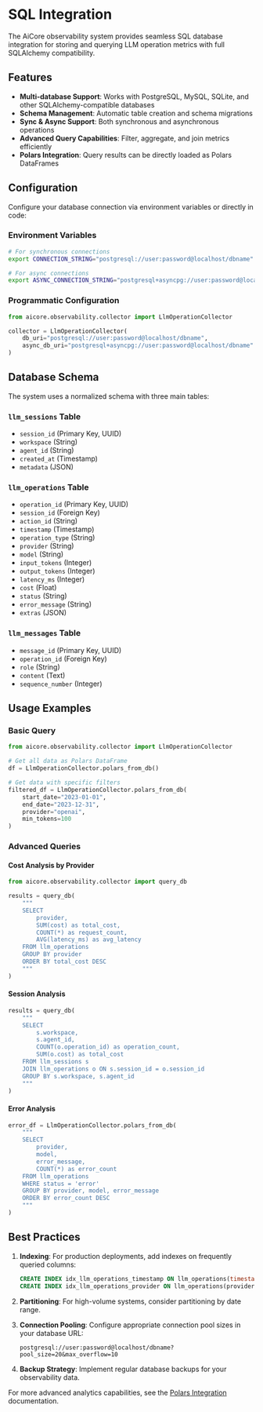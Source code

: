 
# SQL Integration

The AiCore observability system provides seamless SQL database integration for storing and querying LLM operation metrics with full SQLAlchemy compatibility.

## Features

- **Multi-database Support**: Works with PostgreSQL, MySQL, SQLite, and other SQLAlchemy-compatible databases
- **Schema Management**: Automatic table creation and schema migrations
- **Sync & Async Support**: Both synchronous and asynchronous operations
- **Advanced Query Capabilities**: Filter, aggregate, and join metrics efficiently
- **Polars Integration**: Query results can be directly loaded as Polars DataFrames

## Configuration

Configure your database connection via environment variables or directly in code:

### Environment Variables
```bash
# For synchronous connections
export CONNECTION_STRING="postgresql://user:password@localhost/dbname"

# For async connections 
export ASYNC_CONNECTION_STRING="postgresql+asyncpg://user:password@localhost/dbname"
```

### Programmatic Configuration
```python
from aicore.observability.collector import LlmOperationCollector

collector = LlmOperationCollector(
    db_uri="postgresql://user:password@localhost/dbname",
    async_db_uri="postgresql+asyncpg://user:password@localhost/dbname"
)
```

## Database Schema

The system uses a normalized schema with three main tables:

### `llm_sessions` Table
- `session_id` (Primary Key, UUID)
- `workspace` (String)
- `agent_id` (String)
- `created_at` (Timestamp)
- `metadata` (JSON)

### `llm_operations` Table  
- `operation_id` (Primary Key, UUID)
- `session_id` (Foreign Key)
- `action_id` (String)
- `timestamp` (Timestamp)
- `operation_type` (String)
- `provider` (String)
- `model` (String)
- `input_tokens` (Integer)
- `output_tokens` (Integer)
- `latency_ms` (Integer)
- `cost` (Float)
- `status` (String)
- `error_message` (String)
- `extras` (JSON)

### `llm_messages` Table
- `message_id` (Primary Key, UUID)
- `operation_id` (Foreign Key)
- `role` (String)
- `content` (Text)
- `sequence_number` (Integer)

## Usage Examples

### Basic Query
```python
from aicore.observability.collector import LlmOperationCollector

# Get all data as Polars DataFrame
df = LlmOperationCollector.polars_from_db()

# Get data with specific filters
filtered_df = LlmOperationCollector.polars_from_db(
    start_date="2023-01-01",
    end_date="2023-12-31",
    provider="openai",
    min_tokens=100
)
```

### Advanced Queries

#### Cost Analysis by Provider
```python
from aicore.observability.collector import query_db

results = query_db(
    """
    SELECT 
        provider,
        SUM(cost) as total_cost,
        COUNT(*) as request_count,
        AVG(latency_ms) as avg_latency
    FROM llm_operations
    GROUP BY provider
    ORDER BY total_cost DESC
    """
)
```

#### Session Analysis
```python
results = query_db(
    """
    SELECT 
        s.workspace,
        s.agent_id,
        COUNT(o.operation_id) as operation_count,
        SUM(o.cost) as total_cost
    FROM llm_sessions s
    JOIN llm_operations o ON s.session_id = o.session_id
    GROUP BY s.workspace, s.agent_id
    """
)
```

#### Error Analysis
```python
error_df = LlmOperationCollector.polars_from_db(
    """
    SELECT 
        provider,
        model,
        error_message,
        COUNT(*) as error_count
    FROM llm_operations
    WHERE status = 'error'
    GROUP BY provider, model, error_message
    ORDER BY error_count DESC
    """
)
```

## Best Practices

1. **Indexing**: For production deployments, add indexes on frequently queried columns:
   ```sql
   CREATE INDEX idx_llm_operations_timestamp ON llm_operations(timestamp);
   CREATE INDEX idx_llm_operations_provider ON llm_operations(provider);
   ```

2. **Partitioning**: For high-volume systems, consider partitioning by date range.

3. **Connection Pooling**: Configure appropriate connection pool sizes in your database URL:
   ```
   postgresql://user:password@localhost/dbname?pool_size=20&max_overflow=10
   ```

4. **Backup Strategy**: Implement regular database backups for your observability data.

For more advanced analytics capabilities, see the [Polars Integration](./polars.md) documentation.
